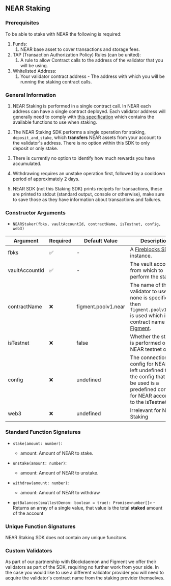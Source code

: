 ## NEAR Staking
### Prerequisites 
To be able to stake with NEAR the following is required:
1. Funds:
    1. NEAR base asset to cover transactions and storage fees.
2. TAP (Transaction Authorization Policy) Rules (can be united):
    1. A rule to allow Contract calls to the address of the validator that you will be using.
3. Whitelisted Address:
    1. Your validator contract address - The address with which you will be running the staking contract calls.


### General Information
1. NEAR Staking is performed in a single contract call. In NEAR each address can have a single contract deployed. Each validator address will generally need to comply with [this specification](https://github.com/near/core-contracts/tree/master/staking-pool) which contains the available functions to use when staking.
   
2. The NEAR Staking SDK performs a single operation for staking, `deposit_and_stake`, which **transfers** NEAR assets from your account to the validator's address. There is no option within this SDK to only deposit or only stake.

3. There is currently no option to identify how much rewards you have accumulated.

4. Withdrawing requires an unstake operation first, followed by a cooldown period of approximately 2 days.

5. NEAR SDK (not this Staking SDK) prints recipets for transactions, these are printed to stdout (standard output, console or otherwise), make sure to save those as they have information about transactions and failures.

### Constructor Arguments
- `NEARStaker(fbks, vaultAccountId, contractName, isTestnet, config, web3)`

| Argument       | Required | Default Value       | Description                                                                                                                                                         |
|----------------|----------|---------------------|---------------------------------------------------------------------------------------------------------------------------------------------------------------------|
| fbks           | ✅        | -                   | A [Fireblocks SDK](https://github.com/fireblocks/fireblocks-sdk-js) instance.                                                                                       |
| vaultAccountId | ✅        | -                   | The vault account Id from which to perform the staking.                                                                                                             |
| contractName   | ❌        | figment.poolv1.near | The name of the validator to use. If none is specified then `figment.poolv1.near` is used which is the contract name for [Figment](https://www.figment.io/staking). |
| isTestnet      | ❌        | false               | Whether the staking is performed on NEAR testnet or not                                                                                                             |
| config         | ❌        | undefined           | The connection config for NEAR, if left undefined then the config that will be used is a predefined config for NEAR according to the isTestnet flag                 |
| web3           | ❌        | undefined           | Irrelevant for NEAR Staking                                                                                                                                         |

### Standard Function Signatures
- `stake(amount: number)`:
  - amount: Amount of NEAR to stake.

- `unstake(amount: number)`:
  - amount: Amount of NEAR to unstake.

- `withdraw(amount: number)`:
  - amount: Amount of NEAR to withdraw

- `getBalances(smallestDenom: boolean = true): Promise<number[]>` - Returns an array of a single value, that value is the total **staked** amount of the account


### Unique Function Signatures
NEAR Staking SDK does not contain any unique funcitons.

### Custom Validators
As part of our partnership with Blockdaemon and Figment we offer their validators as part of the SDK, requiring no further work from your side.
In the case you would like to use a different validator provider you will need to acquire the validator's contract name from the staking provider themselves.
